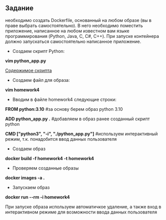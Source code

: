 ## Задание
необходимо создать Dockerfile, основанный на любом образе (вы в праве выбрать самостоятельно). В него необходимо поместить приложение, написанное на любом известном вам языке программирования (Python, Java, C, С#, C++). При запуске контейнера должно запускаться самостоятельно написанное приложение.

* Создаем скрипт Python:

**vim python_app.py**

[Содержимое скрипта](script_hw_4)

* Создаем файл для образа:

**vim homework4**

* Вводим в файле homework4 следующие строки:

**FROM python:3.10** #за основу берем образ python 3.10

**ADD python_app.py .** #добавляем в образ ранее созданный скрипт python

**CMD ["python3", "-i", "./python_app.py"]** #используем интерактивный режим, т.к. понадобится ввод данных пользователя

* Создаем образ

**docker build -f homework4 -t homework4**

* Проверяем созданные образы

**docker images -a .**

* Запускаем образ

**docker run --rm -i homework4**

При запуске образа используем автоматичкое удаление, а также вход в интерактивном режиме для возможности ввода данных пользователя
